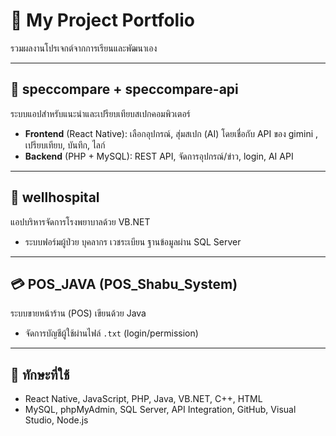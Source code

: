 # 💼 My Project Portfolio

รวมผลงานโปรเจกต์จากการเรียนและพัฒนาเอง

---

## 📱 speccompare + speccompare-api
ระบบแอปสำหรับแนะนำและเปรียบเทียบสเปกคอมพิวเตอร์  
- **Frontend** (React Native): เลือกอุปกรณ์, สุ่มสเปก (AI) โดยเชื่อกับ API ของ gimini , เปรียบเทียบ, บันทึก, ไลก์  
- **Backend** (PHP + MySQL): REST API, จัดการอุปกรณ์/ข่าว, login, AI API

---

## 🏥 wellhospital  
แอปบริหารจัดการโรงพยาบาลด้วย VB.NET  
- ระบบฟอร์มผู้ป่วย บุคลากร เวชระเบียน ฐานข้อมูลผ่าน SQL Server

---

## 💳 POS_JAVA (POS_Shabu_System)  
ระบบขายหน้าร้าน (POS) เขียนด้วย Java  
- จัดการบัญชีผู้ใช้ผ่านไฟล์ `.txt` (login/permission)

---

## 🧠 ทักษะที่ใช้
- React Native, JavaScript, PHP, Java, VB.NET, C++, HTML  
- MySQL, phpMyAdmin, SQL Server, API Integration, GitHub, Visual Studio, Node.js
